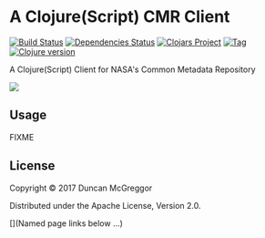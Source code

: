 # A Clojure(Script) CMR Client

[![Build Status][travis badge]][travis]
[![Dependencies Status][deps-badge]][deps]
[![Clojars Project][clojars-badge]][clojars]
[![Tag][tag-badge]][tag]
[![Clojure version][clojure-v]](project.clj)

A Clojure(Script) Client for NASA's Common Metadata Repository

[![][logo]][logo]


## Usage

FIXME


## License

Copyright © 2017 Duncan McGreggor

Distributed under the Apache License, Version 2.0.


[](Named page links below ...)

[logo]: misc/images/ohboyohboyohboy.gif
[travis]: https://travis-ci.org/oubiwann/cmr-client
[travis badge]: https://img.shields.io/travis/oubiwann/cmr-client.svg

[deps]: http://jarkeeper.com/gov.nasa.earthdata/cmr-client
[deps-badge]: http://jarkeeper.com/clojusc/gov.nasa.earthdata/cmr-client.svg
[tag-badge]: https://img.shields.io/github/tag/gov.nasa.earthdata/cmr-client.svg
[tag]: https://github.com/clojusc/dragon/tags
[clojure-v]: https://img.shields.io/badge/clojure-1.8.0-blue.svg
[jdk-v]: https://img.shields.io/badge/jdk-1.7+-blue.svg
[clojars]: https://clojars.org/gov.nasa.earthdata/cmr-client
[clojars-badge]: https://img.shields.io/clojars/v/gov.nasa.earthdata/cmr-client.svg
